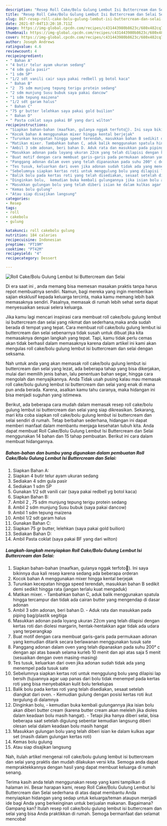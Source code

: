 ```yaml
---
description: "Resep Roll Cake/Bolu Gulung Lembut Isi Buttercream dan Selai Sederhana dan Mudah Dibuat"
title: "Resep Roll Cake/Bolu Gulung Lembut Isi Buttercream dan Selai Sederhana dan Mudah Dibuat"
slug: 867-resep-roll-cake-bolu-gulung-lembut-isi-buttercream-dan-selai-sederhana-dan-mudah-dibuat
date: 2021-07-04T13:20:10.711Z
image: https://img-global.cpcdn.com/recipes/c431443980b8623c/680x482cq70/roll-cakebolu-gulung-lembut-isi-buttercream-dan-selai-foto-resep-utama.jpg
thumbnail: https://img-global.cpcdn.com/recipes/c431443980b8623c/680x482cq70/roll-cakebolu-gulung-lembut-isi-buttercream-dan-selai-foto-resep-utama.jpg
cover: https://img-global.cpcdn.com/recipes/c431443980b8623c/680x482cq70/roll-cakebolu-gulung-lembut-isi-buttercream-dan-selai-foto-resep-utama.jpg
author: Joseph Andrews
ratingvalue: 4.6
reviewcount: 4
recipeingredient:
- " Bahan A"
- "4 butir telur ayam ukuran sedang"
- "4 sdm gula pasir"
- "1 sdm SP"
- "1/2 sdt vanili cair saya pakai redbell yg botol kaca"
- " Bahan B"
- "2  75 sdm munjung tepung terigu protein sedang"
- "2 sdm munjung Susu bubuk saya pakai dancow"
- "1 sdm tepung maizena"
- "1/2 sdt garam halus"
- " Bahan C"
- "75 gr butter lelehkan saya pakai gold builion"
- " Bahan D"
- " Pasta coklat saya pakai BF yang dari wilton"
recipeinstructions:
- "Siapkan bahan-bahan (maafkan, gulanya nggak terfoto🤭). Ini saya bikinnya dua kali resep karena sedang ada beberapa orderan"
- "Kocok bahan A menggunakan mixer hingga kental berjejak"
- "Turunkan kecepatan hingga speed terendah, masukkan bahan B sedikit demi sedikit hingga rata (jangan terlalu kuat mengaduk)"
- "Matikan mixer. Tambahkan bahan C, aduk balik menggunakan spatula hingga tercampur dan tidak ada cairan butter yang mengendap di dasar adonan"
- "Ambil 3 sdm adonan, beri bahan D. Aduk rata dan masukkan pada piping bag/plastik segitiga"
- "Masukkan adonan pada loyang ukuran 22cm yang telah dilapisi dengan kertas roti dan diolesi margarin, hentak-hentakkan agar tidak ada udara yang terperangkap"
- "Buat motif dengan cara membuat garis-garis pada permukaan adonan yang kemudian ditarik secara berlawanan menggunakan tusuk sate"
- "Panggang adonan dalam oven yang telah dipanaskan pada suhu 200° c dengan api atas bawah selama kurleb 10 menit dan api atas saja 5 menit (sesuaikan dengan oven masing-masing)"
- "Tes tusuk, keluarkan dari oven jika adonan sudah tidak ada yang menempel pada tusuk sate"
- "Sebelumnya siapkan kertas roti untuk menggulung bolu yang dilapisi lap bersih (tujuannya agar uap panas dari bolu tidak menempel pada kertas roti yang bisa menyebabkan kulit bolu terkelupas"
- "Balik bolu pada kertas roti yang telah disediakan, sesaat setelah diangkat dari oven. Kemudian gulung dengan posisi kertas roti ikut tergulung di dalamnya"
- "Dinginkan bolu,  kemudian buka kembali gulungannya jika isian bolu akan diberi butter cream (karena butter cream akan meleleh jika dioles dalam keadaan bolu masih hangat).  Tetapi jika hanya diberi selai, bisa beberapa saat setelah digulung sebentar kemudian langsung diberi olesan selai dalam keadaan bolu masih hangat"
- "Masukkan gulungan bolu yang telah diberi isian ke dalam kulkas agar set (masih dalam gulungan kertas roti)"
- "Kemas bolu gulung"
- "Atau siap disajikan langsung"
categories:
- Resep
tags:
- roll
- cakebolu
- gulung

katakunci: roll cakebolu gulung 
nutrition: 184 calories
recipecuisine: Indonesian
preptime: "PT19M"
cooktime: "PT42M"
recipeyield: "4"
recipecategory: Dessert

---
```



![Roll Cake/Bolu Gulung Lembut Isi Buttercream dan Selai](https://img-global.cpcdn.com/recipes/c431443980b8623c/680x482cq70/roll-cakebolu-gulung-lembut-isi-buttercream-dan-selai-foto-resep-utama.jpg)

Di era  saat ini , anda memang bisa memesan masakan praktis tanpa harus repot membuatnya sendiri. Namun, bagi mereka yang ingin memberikan sajian eksklusif kepada keluarga tercinta, maka kamu memang lebih baik memasaknya sendiri. Pasalnya, memasak di rumah lebih sehat serta dapat menyesuaikan sesuai selera keluarga.

Jika kamu lagi mencari inspirasi cara membuat roll cake/bolu gulung lembut isi buttercream dan selai yang nikmat dan sederhana,maka anda sudah berada di tempat yang tepat. Cara membuat roll cake/bolu gulung lembut isi buttercream dan selai  sebenarnya tidak susah untuk dibuat jika kita memasaknya dengan langkah yang tepat. Tapi, kamu tidak perlu cemas akan tidak berhasil dalam memasaknya 
karena dalam artikel ini kami akan mengulas roll cake/bolu gulung lembut isi buttercream dan selai dengan seksama.  



Nah untuk anda yang akan memasak roll cake/bolu gulung lembut isi buttercream dan selai yang lezat, ada beberapa tahap yang bisa dikerjakan, mulai dari memilih jenis bahan, lalu penentuan bahan segar, hingga cara mengolah dan menyajikannya. Anda Tidak usah pusing kalau mau memasak roll cake/bolu gulung lembut isi buttercream dan selai yang enak di mana pun anda berada. Karena, asalkan kamu  tahu caranya, maka hidangan ini bisa menjadi suguhan yang istimewa.

Berikut, ada beberapa cara mudah dalam memasak resep roll cake/bolu gulung lembut isi buttercream dan selai yang siap dikreasikan. Sekarang, mari kita coba siapkan roll cake/bolu gulung lembut isi buttercream dan selai sendiri di rumah. Tetap berbahan sederhana, hidangan ini dapat memberi manfaat dalam membantu menjaga kesehatan tubuh kita. Anda dapat membuat Roll Cake/Bolu Gulung Lembut Isi Buttercream dan Selai menggunakan 14 bahan dan 15 tahap pembuatan. Berikut ini cara dalam membuat hidangannya.

<!--inarticleads1-->

##### Bahan-bahan dan bumbu yang digunakan dalam pembuatan Roll Cake/Bolu Gulung Lembut Isi Buttercream dan Selai:

1. Siapkan  Bahan A:
1. Siapkan 4 butir telur ayam ukuran sedang
1. Sediakan 4 sdm gula pasir
1. Sediakan 1 sdm SP
1. Gunakan 1/2 sdt vanili cair (saya pakai redbell yg botol kaca)
1. Siapkan  Bahan B:
1. Ambil 2 , 75 sdm munjung tepung terigu protein sedang
1. Ambil 2 sdm munjung Susu bubuk (saya pakai dancow)
1. Ambil 1 sdm tepung maizena
1. Ambil 1/2 sdt garam halus
1. Gunakan  Bahan C:
1. Siapkan 75 gr butter, lelehkan (saya pakai gold builion)
1. Sediakan  Bahan D:
1. Ambil  Pasta coklat (saya pakai BF yang dari wilton)




<!--inarticleads2-->

##### Langkah-langkah menyiapkan Roll Cake/Bolu Gulung Lembut Isi Buttercream dan Selai:

1. Siapkan bahan-bahan (maafkan, gulanya nggak terfoto🤭). Ini saya bikinnya dua kali resep karena sedang ada beberapa orderan
1. Kocok bahan A menggunakan mixer hingga kental berjejak
1. Turunkan kecepatan hingga speed terendah, masukkan bahan B sedikit demi sedikit hingga rata (jangan terlalu kuat mengaduk)
1. Matikan mixer. - Tambahkan bahan C, aduk balik menggunakan spatula hingga tercampur dan tidak ada cairan butter yang mengendap di dasar adonan
1. Ambil 3 sdm adonan, beri bahan D. - Aduk rata dan masukkan pada piping bag/plastik segitiga
1. Masukkan adonan pada loyang ukuran 22cm yang telah dilapisi dengan kertas roti dan diolesi margarin, hentak-hentakkan agar tidak ada udara yang terperangkap
1. Buat motif dengan cara membuat garis-garis pada permukaan adonan yang kemudian ditarik secara berlawanan menggunakan tusuk sate
1. Panggang adonan dalam oven yang telah dipanaskan pada suhu 200° c dengan api atas bawah selama kurleb 10 menit dan api atas saja 5 menit (sesuaikan dengan oven masing-masing)
1. Tes tusuk, keluarkan dari oven jika adonan sudah tidak ada yang menempel pada tusuk sate
1. Sebelumnya siapkan kertas roti untuk menggulung bolu yang dilapisi lap bersih (tujuannya agar uap panas dari bolu tidak menempel pada kertas roti yang bisa menyebabkan kulit bolu terkelupas
1. Balik bolu pada kertas roti yang telah disediakan, sesaat setelah diangkat dari oven. - Kemudian gulung dengan posisi kertas roti ikut tergulung di dalamnya
1. Dinginkan bolu,  - kemudian buka kembali gulungannya jika isian bolu akan diberi butter cream (karena butter cream akan meleleh jika dioles dalam keadaan bolu masih hangat).  - Tetapi jika hanya diberi selai, bisa beberapa saat setelah digulung sebentar kemudian langsung diberi olesan selai dalam keadaan bolu masih hangat
1. Masukkan gulungan bolu yang telah diberi isian ke dalam kulkas agar set (masih dalam gulungan kertas roti)
1. Kemas bolu gulung
1. Atau siap disajikan langsung




Nah, itulah artikel mengenai  roll cake/bolu gulung lembut isi buttercream dan selai  yang praktis dan mudah dilakukan versi kita. Semoga anda dapat mempraktekkannya dengan hasil yang dapat membuat keluarga di rumah senang. 

Terima kasih anda telah menggunakan resep yang kami tampilkan di halaman ini. Besar harapan kami, resep  Roll Cake/Bolu Gulung Lembut Isi Buttercream dan Selai sederhana di atas dapat membantu Anda menyiapkan hidangan yang sedap untuk keluarga/teman ataupun menjadi ide bagi Anda yang berkeinginan untuk berjualan makanan. Bagaimana? Gampang kan? Itulah resep roll cake/bolu gulung lembut isi buttercream dan selai yang bisa Anda praktikkan di rumah. Semoga bermanfaat dan selamat mencoba!

